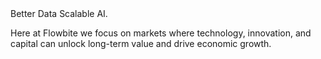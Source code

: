 <Heading tag="h1" class="mb-4 text-3xl font-extrabold  md:text-5xl lg:text-6xl">
    <Span gradient>Better Data</Span> Scalable AI.
</Heading>
<P>Here at Flowbite we focus on markets where technology, innovation, and capital can unlock long-term value and drive economic growth.</P>
